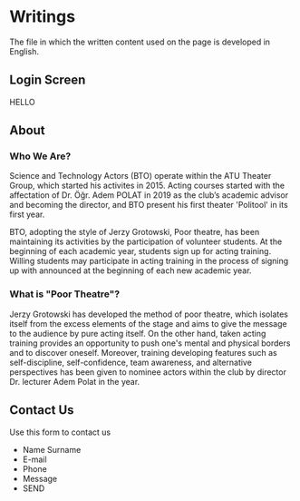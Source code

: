 # Writings
The file in which the written content used on the page is developed in English.

## Login Screen
HELLO

## About

### Who We Are?
Science and Technology Actors (BTO) operate  within the ATU Theater Group, which started his activites in 2015. Acting courses started with the affectation of Dr. Öğr. Adem POLAT in 2019 as the club’s academic advisor and becoming the director, and BTO  present his first  theater 'Politool' in its first year.

BTO, adopting the style of Jerzy Grotowski, Poor theatre, has been maintaining its activities by the participation of volunteer students. At the beginning of each academic year, students sign up for acting training. Willing students may participate in acting training in the process of signing up with announced at the beginning of each new academic year. 

### What is "Poor Theatre"?
Jerzy Grotowski has developed the method of poor theatre, which isolates itself from the excess elements of the stage and aims to give the message to the audience by pure acting itself. On the other hand, taken acting training provides an opportunity to push one's mental and physical borders and to discover oneself. Moreover, training developing features such as self-discipline, self-confidence, team awareness, and alternative perspectives has been given to nominee actors within the club by director Dr. lecturer Adem Polat in the year.

## Contact Us 
Use this form to contact us
* Name Surname
* E-mail
* Phone
* Message
* SEND